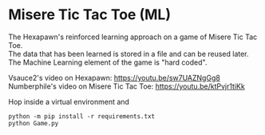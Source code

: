 # Misere Tic Tac Toe (ML)

The Hexapawn's reinforced learning approach on a game of Misere Tic Tac Toe.  
The data that has been learned is stored in a file and can be reused later.  
The Machine Learning element of the game is "hard coded".

Vsauce2's video on Hexapawn: https://youtu.be/sw7UAZNgGg8  
Numberphile's video on Misere Tic Tac Toe: https://youtu.be/ktPvjr1tiKk

Hop inside a virtual environment and

```
python -m pip install -r requirements.txt
python Game.py
```
